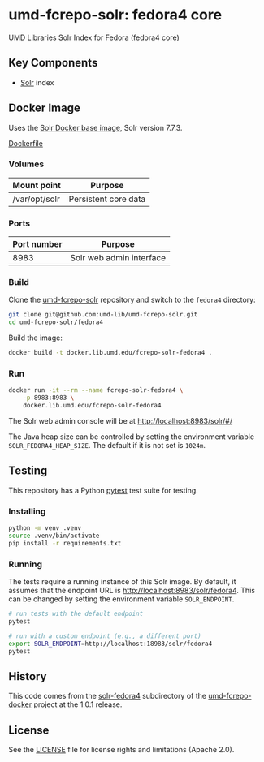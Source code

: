 # umd-fcrepo-solr: fedora4 core

UMD Libraries Solr Index for Fedora (fedora4 core)

## Key Components

* [Solr] index

## Docker Image

Uses the [Solr Docker base image](https://hub.docker.com/_/solr/), Solr 
version 7.7.3.

[Dockerfile](Dockerfile)

### Volumes

| Mount point   | Purpose              |
|---------------|----------------------|
| /var/opt/solr | Persistent core data |

### Ports

| Port number | Purpose                  |
|-------------|--------------------------|
| 8983        | Solr web admin interface |

### Build

Clone the [umd-fcrepo-solr] repository and switch to the `fedora4` directory:

```zsh
git clone git@github.com:umd-lib/umd-fcrepo-solr.git
cd umd-fcrepo-solr/fedora4
```

Build the image:

```bash
docker build -t docker.lib.umd.edu/fcrepo-solr-fedora4 .
```

### Run

```bash
docker run -it --rm --name fcrepo-solr-fedora4 \
    -p 8983:8983 \
    docker.lib.umd.edu/fcrepo-solr-fedora4
```

The Solr web admin console will be at <http://localhost:8983/solr/#/>

The Java heap size can be controlled by setting the environment variable
`SOLR_FEDORA4_HEAP_SIZE`. The default if it is not set is `1024m`.

## Testing

This repository has a Python [pytest] test suite for testing.

### Installing

```bash
python -m venv .venv
source .venv/bin/activate
pip install -r requirements.txt
```

### Running

The tests require a running instance of this Solr image. By default,
it assumes that the endpoint URL is <http://localhost:8983/solr/fedora4>.
This can be changed by setting the environment variable `SOLR_ENDPOINT`.

```bash
# run tests with the default endpoint
pytest

# run with a custom endpoint (e.g., a different port)
export SOLR_ENDPOINT=http://localhost:18983/solr/fedora4
pytest
```

## History

This code comes from the
[solr-fedora4](https://github.com/umd-lib/umd-fcrepo-docker/tree/1.0.1/solr-fedora4)
subdirectory of the [umd-fcrepo-docker] project at the 1.0.1 release.

## License

See the [LICENSE](../LICENSE) file for license rights and limitations (Apache 2.0).


[Solr]: https://solr.apache.org/
[umd-fcrepo-solr]: https://github.com/umd-lib/umd-fcrepo-solr
[umd-fcrepo-docker]: https://github.com/umd-lib/umd-fcrepo-docker
[pytest]: https://pypi.org/project/pytest/
